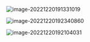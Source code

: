 ![image-20221220191331019](D:%5Cworkspace%5CQiLongZhang%5CVue%5CQ7Long%5CVue3%5C%E7%AC%94%E8%AE%B0%5C26_Composition%20API%5C15_%E8%99%9A%E6%8B%9FDOM%E7%9A%84%E6%B8%B2%E6%9F%93%E8%BF%87%E7%A8%8B.assets%5Cimage-20221220191331019.png)

![image-20221220192340860](D:%5Cworkspace%5CQiLongZhang%5CVue%5CQ7Long%5CVue3%5C%E7%AC%94%E8%AE%B0%5C26_Composition%20API%5C15_%E8%99%9A%E6%8B%9FDOM%E7%9A%84%E6%B8%B2%E6%9F%93%E8%BF%87%E7%A8%8B.assets%5Cimage-20221220192340860.png)

![image-20221220192104031](D:%5Cworkspace%5CQiLongZhang%5CVue%5CQ7Long%5CVue3%5C%E7%AC%94%E8%AE%B0%5C26_Composition%20API%5C15_%E8%99%9A%E6%8B%9FDOM%E7%9A%84%E6%B8%B2%E6%9F%93%E8%BF%87%E7%A8%8B.assets%5Cimage-20221220192104031.png)
